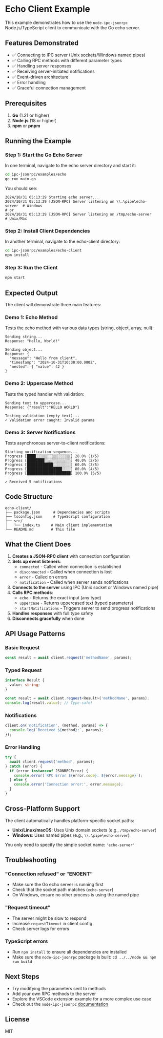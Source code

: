 # Echo Client Example

This example demonstrates how to use the `node-ipc-jsonrpc` Node.js/TypeScript client to communicate with the Go echo server.

## Features Demonstrated

- ✅ Connecting to IPC server (Unix sockets/Windows named pipes)
- ✅ Calling RPC methods with different parameter types
- ✅ Handling server responses
- ✅ Receiving server-initiated notifications
- ✅ Event-driven architecture
- ✅ Error handling
- ✅ Graceful connection management

## Prerequisites

1. **Go** (1.21 or higher)
2. **Node.js** (18 or higher)
3. **npm** or **pnpm**

## Running the Example

### Step 1: Start the Go Echo Server

In one terminal, navigate to the echo server directory and start it:

```bash
cd ipc-jsonrpc/examples/echo
go run main.go
```

You should see:
```
2024/10/31 05:13:29 Starting echo server...
2024/10/31 05:13:29 [JSON-RPC] Server listening on \\.\pipe\echo-server  # Windows
# or
2024/10/31 05:13:29 [JSON-RPC] Server listening on /tmp/echo-server       # Unix/Mac
```

### Step 2: Install Client Dependencies

In another terminal, navigate to the echo-client directory:

```bash
cd ipc-jsonrpc/examples/echo-client
npm install
```

### Step 3: Run the Client

```bash
npm start
```

## Expected Output

The client will demonstrate three main features:

### Demo 1: Echo Method
Tests the echo method with various data types (string, object, array, null):
```
Sending string...
Response: "Hello, World!"

Sending object...
Response: {
  "message": "Hello from client",
  "timestamp": "2024-10-31T10:30:00.000Z",
  "nested": { "value": 42 }
}
```

### Demo 2: Uppercase Method
Tests the typed handler with validation:
```
Sending text to uppercase...
Response: {"result":"HELLO WORLD"}

Testing validation (empty text)...
✓ Validation error caught: Invalid params
```

### Demo 3: Server Notifications
Tests asynchronous server-to-client notifications:
```
Starting notification sequence...
Progress [████░░░░░░░░░░░░░░░░] 20.0% (1/5)
Progress [████████░░░░░░░░░░░░] 40.0% (2/5)
Progress [████████████░░░░░░░░] 60.0% (3/5)
Progress [████████████████░░░░] 80.0% (4/5)
Progress [████████████████████] 100.0% (5/5)

✓ Received 5 notifications
```

## Code Structure

```
echo-client/
├── package.json      # Dependencies and scripts
├── tsconfig.json     # TypeScript configuration
├── src/
│   └── index.ts     # Main client implementation
└── README.md        # This file
```

## What the Client Does

1. **Creates a JSON-RPC client** with connection configuration
2. **Sets up event listeners**:
   - `connected` - Called when connection is established
   - `disconnected` - Called when connection is lost
   - `error` - Called on errors
   - `notification` - Called when server sends notifications
3. **Connects to the server** using IPC (Unix socket or Windows named pipe)
4. **Calls RPC methods**:
   - `echo` - Returns the exact input (any type)
   - `uppercase` - Returns uppercased text (typed parameters)
   - `startNotifications` - Triggers server to send progress notifications
5. **Handles responses** with full type safety
6. **Disconnects gracefully** when done

## API Usage Patterns

### Basic Request
```typescript
const result = await client.request('methodName', params);
```

### Typed Request
```typescript
interface Result {
  value: string;
}

const result = await client.request<Result>('methodName', params);
console.log(result.value); // Type-safe!
```

### Notifications
```typescript
client.on('notification', (method, params) => {
  console.log(`Received ${method}:`, params);
});
```

### Error Handling
```typescript
try {
  await client.request('method', params);
} catch (error) {
  if (error instanceof JSONRPCError) {
    console.error(`RPC Error ${error.code}: ${error.message}`);
  } else {
    console.error('Connection error:', error.message);
  }
}
```

## Cross-Platform Support

The client automatically handles platform-specific socket paths:

- **Unix/Linux/macOS**: Uses Unix domain sockets (e.g., `/tmp/echo-server`)
- **Windows**: Uses named pipes (e.g., `\\.\pipe\echo-server`)

You only need to specify the simple socket name: `'echo-server'`

## Troubleshooting

### "Connection refused" or "ENOENT"
- Make sure the Go echo server is running first
- Check that the socket path matches (`echo-server`)
- On Windows, ensure no other process is using the named pipe

### "Request timeout"
- The server might be slow to respond
- Increase `requestTimeout` in client config
- Check server logs for errors

### TypeScript errors
- Run `npm install` to ensure all dependencies are installed
- Make sure the `node-ipc-jsonrpc` package is built: `cd ../../node && npm run build`

## Next Steps

- Try modifying the parameters sent to methods
- Add your own RPC methods to the server
- Explore the VSCode extension example for a more complex use case
- Check out the `node-ipc-jsonrpc` [documentation](../../node/README.md)

## License

MIT
